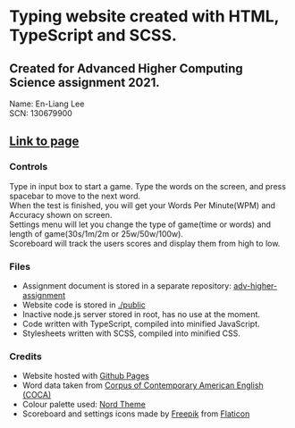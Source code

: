 # Typing website created with HTML, TypeScript and SCSS.

## Created for Advanced Higher Computing Science assignment 2021.
Name: En-Liang Lee  
SCN: 130679900  

## [Link to page](https://leon0241.github.io/typings/public)

### Controls
Type in input box to start a game. Type the words on the screen, and press spacebar to move to the next word.  
When the test is finished, you will get your Words Per Minute(WPM) and Accuracy shown on screen.  
Settings menu will let you change the type of game(time or words) and length of game(30s/1m/2m or 25w/50w/100w).  
Scoreboard will track the users scores and display them from high to low.

### Files
* Assignment document is stored in a separate repository: [adv-higher-assignment](https://github.com/leon0241/adv-higher-assignment)  
* Website code is stored in [./public](public)  
* Inactive node.js server stored in root, has no use at the moment.  
* Code written with TypeScript, compiled into minified JavaScript.  
* Stylesheets written with SCSS, compiled into minified CSS.

### Credits
* Website hosted with [Github Pages](https://pages.github.com/)  
* Word data taken from [Corpus of Contemporary American English (COCA)](https://www.wordfrequency.info/)
* Colour palette used: [Nord Theme](https://www.nordtheme.com/)
* Scoreboard and settings icons made by [Freepik](https://www.freepik.com) from [Flaticon](https://www.flaticon.com/)
